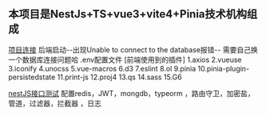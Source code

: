 <!--
 * @Author: LaurenBerrys 949154547@qq.com
 * @Date: 2023-02-09 19:07:23
 * @LastEditTime: 2023-04-20 16:58:27
 * @Description: 
-->
## 本项目是NestJs+TS+vue3+vite4+Pinia技术机构组成
[项目连接](https://github.com/supercode-peter/nestjs-ts-vue3-vite.git)
 后端启动--出现Unable to connect to the database报错--
   需要自己换一个数据库连接问题哈
   .env配置文件
[前端使用到的插件] 
    1.axios
    2.vueuse
    3.iconify
    4.unocss
    5.vue-macros
    6.d3
    7.eslint
    8.ol
    9.pinia
    10.pinia-plugin-persistedstate
    11.print-js
    12.proj4
    13.qs
    14.sass
    15.G6
     

[nestJS接口测试](https://www.apifox.cn/apidoc/shared-8378cce8-494a-4d31-8cb5-00a8a22832c8)
 配置redis，JWT，mongdb，typeorm ，路由守卫，加密盐，管道，过滤器，拦截器 ，日志
